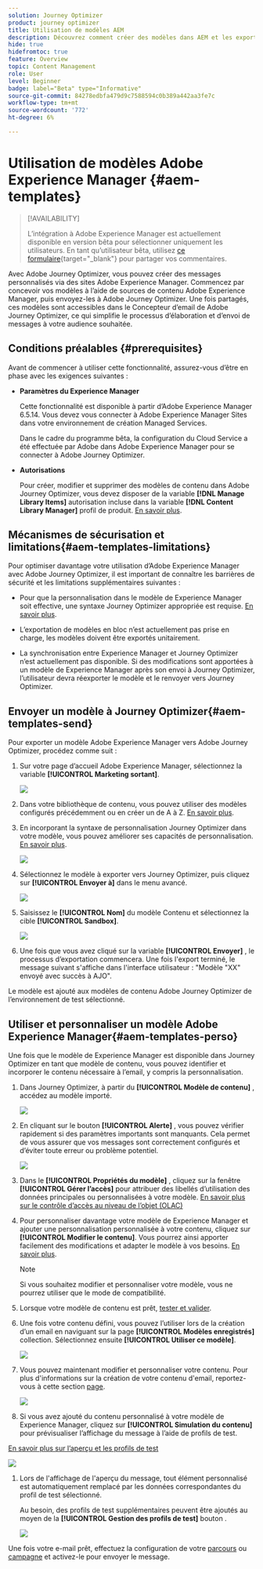 ```yaml
---
solution: Journey Optimizer
product: journey optimizer
title: Utilisation de modèles AEM
description: Découvrez comment créer des modèles dans AEM et les exporter dans Journey Optimizer
hide: true
hidefromtoc: true
feature: Overview
topic: Content Management
role: User
level: Beginner
badge: label="Beta" type="Informative"
source-git-commit: 84278edbfa479d9c7588594c0b389a442aa3fe7c
workflow-type: tm+mt
source-wordcount: '772'
ht-degree: 6%

---
```


# Utilisation de modèles Adobe Experience Manager {#aem-templates}

>[!AVAILABILITY]
>
>L’intégration à Adobe Experience Manager est actuellement disponible en version bêta pour sélectionner uniquement les utilisateurs.
> En tant qu’utilisateur bêta, utilisez [ce formulaire](https://forms.office.com/pages/responsepage.aspx?id=Wht7-jR7h0OUrtLBeN7O4Wf0cbVTQ3tCpW_unE-w8-JUN1FaNlAzNkhPSUdaSkJXVFRCNTRJNVRFSy4u){target="_blank"} pour partager vos commentaires.

Avec Adobe Journey Optimizer, vous pouvez créer des messages personnalisés via des sites Adobe Experience Manager. Commencez par concevoir vos modèles à l’aide de sources de contenu Adobe Experience Manager, puis envoyez-les à Adobe Journey Optimizer. Une fois partagés, ces modèles sont accessibles dans le Concepteur d’email de Adobe Journey Optimizer, ce qui simplifie le processus d’élaboration et d’envoi de messages à votre audience souhaitée.

## Conditions préalables {#prerequisites}

Avant de commencer à utiliser cette fonctionnalité, assurez-vous d’être en phase avec les exigences suivantes :

* **Paramètres du Experience Manager**

   Cette fonctionnalité est disponible à partir d’Adobe Experience Manager 6.5.14. Vous devez vous connecter à Adobe Experience Manager Sites dans votre environnement de création Managed Services.

   Dans le cadre du programme bêta, la configuration du Cloud Service a été effectuée par Adobe dans Adobe Experience Manager pour se connecter à Adobe Journey Optimizer.

* **Autorisations**

   Pour créer, modifier et supprimer des modèles de contenu dans Adobe Journey Optimizer, vous devez disposer de la variable **[!DNL Manage Library Items]** autorisation incluse dans la variable **[!DNL Content Library Manager]** profil de produit. [En savoir plus](../administration/ootb-product-profiles.md#content-library-manager).

## Mécanismes de sécurisation et limitations{#aem-templates-limitations}

Pour optimiser davantage votre utilisation d’Adobe Experience Manager avec Adobe Journey Optimizer, il est important de connaître les barrières de sécurité et les limitations supplémentaires suivantes :

* Pour que la personnalisation dans le modèle de Experience Manager soit effective, une syntaxe Journey Optimizer appropriée est requise. [En savoir plus](../personalization/personalization-syntax.md).

* L’exportation de modèles en bloc n’est actuellement pas prise en charge, les modèles doivent être exportés unitairement.

* La synchronisation entre Experience Manager et Journey Optimizer n’est actuellement pas disponible. Si des modifications sont apportées à un modèle de Experience Manager après son envoi à Journey Optimizer, l’utilisateur devra réexporter le modèle et le renvoyer vers Journey Optimizer.

## Envoyer un modèle à Journey Optimizer{#aem-templates-send}

Pour exporter un modèle Adobe Experience Manager vers Adobe Journey Optimizer, procédez comme suit :

1. Sur votre page d’accueil Adobe Experience Manager, sélectionnez la variable **[!UICONTROL Marketing sortant]**.

   ![](assets/aem-outbound-menu.png)

1. Dans votre bibliothèque de contenu, vous pouvez utiliser des modèles configurés précédemment ou en créer un de A à Z. [En savoir plus](https://experienceleague.adobe.com/docs/experience-manager-65/authoring/authoring/managing-pages.html?lang=en#creating-a-new-page).

1. En incorporant la syntaxe de personnalisation Journey Optimizer dans votre modèle, vous pouvez améliorer ses capacités de personnalisation. [En savoir plus](../personalization/personalization-syntax.md).

   ![](assets/aem_ajo_4.png)

1. Sélectionnez le modèle à exporter vers Journey Optimizer, puis cliquez sur **[!UICONTROL Envoyer à]** dans le menu avancé.

   ![](assets/aem-advanced-menu.png)

1. Saisissez le **[!UICONTROL Nom]** du modèle Contenu et sélectionnez la cible **[!UICONTROL Sandbox]**.

   ![](assets/aem-send-template-settings.png)

1. Une fois que vous avez cliqué sur la variable **[!UICONTROL Envoyer]** , le processus d’exportation commencera. Une fois l&#39;export terminé, le message suivant s&#39;affiche dans l&#39;interface utilisateur : &quot;Modèle &quot;XX&quot; envoyé avec succès à AJO&quot;.

Le modèle est ajouté aux modèles de contenu Adobe Journey Optimizer de l’environnement de test sélectionné.

## Utiliser et personnaliser un modèle Adobe Experience Manager{#aem-templates-perso}

Une fois que le modèle de Experience Manager est disponible dans Journey Optimizer en tant que modèle de contenu, vous pouvez identifier et incorporer le contenu nécessaire à l’email, y compris la personnalisation.

1. Dans Journey Optimizer, à partir du **[!UICONTROL Modèle de contenu]** , accédez au modèle importé.

   ![](assets/aem_ajo_1.png)

1. En cliquant sur le bouton **[!UICONTROL Alerte]** , vous pouvez vérifier rapidement si des paramètres importants sont manquants. Cela permet de vous assurer que vos messages sont correctement configurés et d’éviter toute erreur ou problème potentiel.

   ![](assets/aem_ajo_2.png)

1. Dans le **[!UICONTROL Propriétés du modèle]** , cliquez sur la fenêtre **[!UICONTROL Gérer l’accès]** pour attribuer des libellés d’utilisation des données principales ou personnalisées à votre modèle. [En savoir plus sur le contrôle d’accès au niveau de l’objet (OLAC)](../administration/object-based-access.md)

1. Pour personnaliser davantage votre modèle de Experience Manager et ajouter une personnalisation personnalisée à votre contenu, cliquez sur **[!UICONTROL Modifier le contenu]**. Vous pourrez ainsi apporter facilement des modifications et adapter le modèle à vos besoins. [En savoir plus](get-started-email-design.md).

   >[!NOTE]
   >
   > Si vous souhaitez modifier et personnaliser votre modèle, vous ne pourrez utiliser que le mode de compatibilité.

1. Lorsque votre modèle de contenu est prêt, [tester et valider](content-templates.md#test-template).

1. Une fois votre contenu défini, vous pouvez l’utiliser lors de la création d’un email en naviguant sur la page **[!UICONTROL Modèles enregistrés]** collection. Sélectionnez ensuite **[!UICONTROL Utiliser ce modèle]**.

   ![](assets/aem_ajo_3.png)

1. Vous pouvez maintenant modifier et personnaliser votre contenu. Pour plus d&#39;informations sur la création de votre contenu d&#39;email, reportez-vous à cette section [page](content-from-scratch.md).

   ![](assets/aem_ajo_5.png)

1. Si vous avez ajouté du contenu personnalisé à votre modèle de Experience Manager, cliquez sur **[!UICONTROL Simulation du contenu]** pour prévisualiser l’affichage du message à l’aide de profils de test.

[En savoir plus sur l’aperçu et les profils de test](../email/preview.md)

   ![](assets/aem_ajo_6.png)

1. Lors de l&#39;affichage de l&#39;aperçu du message, tout élément personnalisé est automatiquement remplacé par les données correspondantes du profil de test sélectionné.

   Au besoin, des profils de test supplémentaires peuvent être ajoutés au moyen de la **[!UICONTROL Gestion des profils de test]** bouton .

   ![](assets/aem_ajo_7.png)

Une fois votre e-mail prêt, effectuez la configuration de votre [parcours](../building-journeys/journey-gs.md) ou [campagne](../campaigns/create-campaign.md) et activez-le pour envoyer le message.
